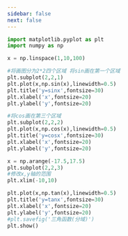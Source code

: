 ```yaml
---
sidebar: false
next: false
---
```

<BlogInfo/>






```python
import matplotlib.pyplot as plt
import numpy as np

x = np.linspace(1,10,100)

#将画图分为2*2四个区域 将sin画在第一个区域
plt.subplot(2,2,1)
plt.plot(x,np.sin(x),linewidth=0.5)
plt.title('y=sinx',fontsize=30)
plt.xlabel('x',fontsize=20)
plt.ylabel('y',fontsize=20)

#将cos画在第三个区域
plt.subplot(2,2,2)
plt.plot(x,np.cos(x),linewidth=0.5)
plt.title('y=cosx',fontsize=30)
plt.xlabel('x',fontsize=20)
plt.ylabel('y',fontsize=20)

x = np.arange(-17.5,17.5)
plt.subplot(2,2,3)
#修改x,y轴的范围
plt.xlim(-10,10)

plt.plot(x,np.tan(x),linewidth=0.5)
plt.title('y=tanx',fontsize=30)
plt.xlabel('x',fontsize=20)
plt.ylabel('y',fontsize=20)
#plt.savefig('三角函数(分域)')
plt.show()
```






<ActionBox />
        
<style>#top-box {margin-top:0.5rem!important;}</style>